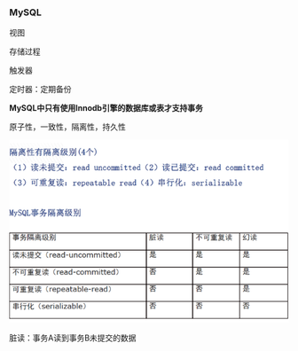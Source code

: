 ### MySQL

视图

存储过程

触发器

定时器：定期备份



**MySQL中只有使用Innodb引擎的数据库或表才支持事务**



原子性，一致性，隔离性，持久性

![mysql_is](..\pic\mysql_is.png)



脏读：事务A读到事务B未提交的数据













